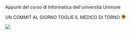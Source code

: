Appunti del corso di Informatica dell'università Unimore

UN COMMIT AL GIORNO TOGLIE IL MEDICO DI TORNO ![](Images/Steamhappy.png)

![](Images/Providence.gif)
